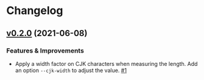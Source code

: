 # Changelog

<!-- insertion marker -->
[v0.2.0](https://github.com/frostming/pofmt/releases/tag/0.2.0) (2021-06-08)
----------------------------------------------------------------------------

### Features & Improvements

- Apply a width factor on CJK characters when measuring the length. Add an option `--cjk-width` to adjust the value. [#1](https://github.com/frostming/pofmt/issues/1)


